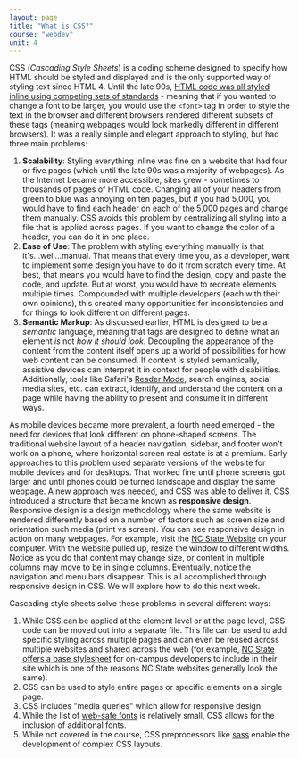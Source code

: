 ```yaml
---
layout: page
title: "What is CSS?"
course: "webdev"
unit: 4
---
```


CSS (_Cascading Style Sheets_) is a coding scheme designed to specify how HTML should be styled and displayed and is the only supported way of styling text since HTML 4. Until the late 90s, [HTML code was all styled inline using competing sets of standards](https://css-tricks.com/look-back-history-css/) - meaning that if you wanted to change a font to be larger, you would use the ```<font>``` tag in order to style the text in the browser and different browsers rendered different subsets of these tags (meaning webpages would look markedly different in different browsers). It was a really simple and elegant approach to styling, but had three main problems:
1. **Scalability**: Styling everything inline was fine on a website that had four or five pages (which until the late 90s was a majority of webpages). As the Internet became more accessible, sites grew - sometimes to thousands of pages of HTML code. Changing all of your headers from green to blue was annoying on ten pages, but if you had 5,000, you would have to find each header on each of the 5,000 pages and change them manually. CSS avoids this problem by centralizing all styling into a file that is applied across pages. If you want to change the color of a header, you can do it in one place.
2. **Ease of Use**: The problem with styling everything manually is that it's...well...manual. That means that every time you, as a developer, want to implement some design you have to do it from scratch every time. At best, that means you would have to find the design, copy and paste the code, and update. But at worst, you would have to recreate elements multiple times. Compounded with multiple developers (each with their own opinions), this created many opportunities for inconsistencies and for things to look different on different pages. 
3. **Semantic Markup**: As discussed earlier, HTML is designed to be a _semantic_ language, meaning that tags are designed to define what an element _is_ not _how it should look_. Decoupling the appearance of the content from the content itself opens up a world of possibilities for how web content can be consumed. If content is styled semantically, assistive devices can interpret it in context for people with disabilities. Additionally, tools like Safari's [Reader Mode](https://www.nytimes.com/2018/07/03/technology/personaltech/safari-reader-mode.html), search engines, social media sites, etc. can extract, identify, and understand the content on a page while having the ability to present and consume it in different ways.

As mobile devices became more prevalent, a fourth need emerged - the need for devices that look different on phone-shaped screens. The traditional website layout of a header navigation, sidebar, and footer won't work on a phone, where horizontal screen real estate is at a premium. Early approaches to this problem used separate versions of the website for mobile devices and for desktops. That worked fine until phone screens got larger and until phones could be turned landscape and display the same webpage. A new approach was needed, and CSS was able to deliver it. CSS introduced a structure that became known as **responsive design**. Responsive design is a design methodology where the same website is rendered differently based on a number of factors such as screen size and orientation such media (print vs screen). You can see responsive design in action on many webpages. For example, visit the [NC State Website](https://www.ncsu.edu) on your computer. With the website pulled up, resize the window to different widths. Notice as you do that content may change size, or content in multiple columns may move to be in single columns. Eventually, notice the navigation and menu bars disappear. This is all accomplished through responsive design in CSS. We will explore how to do this next week.

Cascading style sheets solve these problems in several different ways: 
1. While CSS can be applied at the element level or at the page level, CSS code can be moved out into a separate file. This file can be used to add specific styling across multiple pages and can even be reused across multiple websites and shared across the web (for example, [NC State offers a base stylesheet](https://brand.ncsu.edu/downloads/) for on-campus developers to include in their site which is one of the reasons NC State websites generally look the same).
2. CSS can be used to style entire pages or specific elements on a single page. 
3. CSS includes "media queries" which allow for responsive design.
4. While the list of [web-safe fonts](https://www.w3schools.com/cssref/css_websafe_fonts.asp) is relatively small, CSS allows for the inclusion of additional fonts. 
5. While not covered in the course, CSS preprocessors like [sass](https://sass-lang.com) enable the development of complex CSS layouts.
